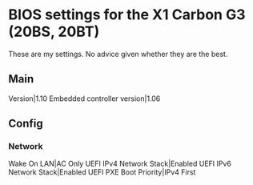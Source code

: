# BIOS settings for the X1 Carbon G3 (20BS, 20BT)

These are my settings. No advice given whether they are the best.

## Main

Version|1.10
Embedded controller version|1.06

## Config

### Network

Wake On LAN|AC Only
UEFI IPv4 Network Stack|Enabled
UEFI IPv6 Network Stack|Enabled
UEFI PXE Boot Priority|IPv4 First
